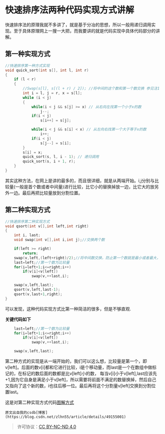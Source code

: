 # 快速排序法两种代码实现方式讲解

<!--more-->
快速排序法的原理我就不多讲了，就是基于分冶的思想，所以一般用递归调用实现。至于具体原理网上一搜一大把，而我要讲的就是代码实现中具体代码部分的讲解。

## 第一种实现方式
```c++
//快速排序第一种方式实现
void quick_sort(int s[], int l, int r)  
{  
    if (l < r)  
    {  
        //Swap(s[l], s[(l + r) / 2]); //将中间的这个数和第一个数交换 参见注1  
        int i = l, j = r, x = s[l];  
        while (i < j)  
        {  
            while(i < j && s[j] >= x) // 从右向左找第一个小于x的数  
                j--;    
            if(i < j)   
                s[i++] = s[j];  

            while(i < j && s[i] < x) // 从左向右找第一个大于等于x的数  
                i++;    
            if(i < j)   
                s[j--] = s[i];  
        }  
        s[i] = x;  
        quick_sort(s, l, i - 1); // 递归调用   
        quick_sort(s, i + 1, r);  
    }  
} 
```
其实这种方法，在网上是讲的最多的，而且很详细，就是从两端开始。i,j分别与比较量(一般是首个数或者中间量)进行比较，比它小的替换掉放一边，比它大的放另外一边。最后再把比较量放到分割位置。

## 第二种实现方式
```c++
//快速排序第二种实现方式
void qsort(int v[],int left,int right)
{
    int i, last;
    void swap(int v[],int i,int j);//交换两个数

    if(left >= right)
        return;
    swap(v,left,(left+right)/2);//将中间数交换，防止第一个数就是最小或者最大，减小复杂度
    last=left;//第一个数为比较量
    for(i=left+1;i<=right;i++)
        if(v[i]<v[left])
            swap(v,++last,i);

    swap(v,left,last);
    qsort(v,left,last-1);
    qsort(v,last+1,right);
}

```
可以发现，这种代码实现方式比第一种简洁的很多，但是不够直观.

**关键代码如下**

```c++
    last=left;//第一个数为比较量
    for(i=left+1;i<=right;i++)
        if(v[i]<v[left])
            swap(v,++last,i);

    swap(v,left,last);
```

第二种方式的实现是从一端开始的，我们可以这么想，比较量是第一个，即v[left]。后面的数v[i]都和它进行比较，i是个移动量，而last是一个在数组中做标记的，在标记的数后面的数都是比v[left]小的数，
每当v[i]小于v[left],last应该先+1,因为它自身是满足小于v[left]，所以需要将前面不满足的数替换掉，然后自己又指向了这个新的数，i也往后移一位。最后再将这个分割量v[left]交换到分割位置last。

这是对第二种实现方式代码[图解方式](http://www.cnblogs.com/kaituorensheng/archive/2013/02/23/2923771.html)

    原文出自我的csdb[博客](https://blog.csdn.net/zlhn55/article/details/49155001)
>许可协议：[CC BY-NC-ND 4.0](https://creativecommons.org/licenses/by-nc-nd/4.0/)


